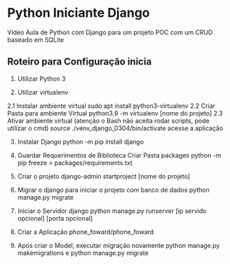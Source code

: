 # Python Iniciante Django

Video Aula de Python com Django para um projeto POC com um CRUD baseado em SQLite



## Roteiro para Configuração inicia

1. Utilizar Python 3

2. Utilizar virtualenv
    
2.1 Instalar ambiente virtual
        sudo apt install python3-virtualenv
2.2 Criar Pasta para ambiente Virtual
        python3.9 -m virtualenv [nome do projeto]
2.3 Ativar ambiente virtual (atenção o Bash não aceita rodar scripts, pode utilizar o cmd)
        source ./venv_django_0304/bin/activate
        acesse a aplicação
    
3. Instalar Django
        python -m pip install django


4. Guardar Requerimentos de Biblioteca
        Criar Pasta packages
        python -m pip freeze > packages/requirements.txt
    
5. Criar o projeto
        django-admin startproject [nome do projeto]
    
6. Migrar o django para iniciar o projeto com banco de dados
        python manage.py migrate
    
7. Iniciar o Servidor django
        python manage.py runserver [ip servido opcional] [porta opcional] 

8. Criar a Aplicação
        phone_foward/phone_foward

9. Após criar o Model, executar migração novamente
        python manage.py makemigrations
        e
        python manage.py migrate
